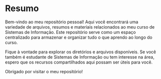 # Resumo
Bem-vindo ao meu repositório pessoal! Aqui você encontrará uma variedade de arquivos, resumos e materiais relacionados ao meu curso de Sistemas de Informação. Este repositório serve como um espaço centralizado para armazenar e organizar tudo o que aprendo ao longo do curso.

Fique à vontade para explorar os diretórios e arquivos disponíveis. Se você também é estudante de Sistemas de Informação ou tem interesse na área, espero que os recursos compartilhados aqui possam ser úteis para você.

Obrigado por visitar o meu repositório!